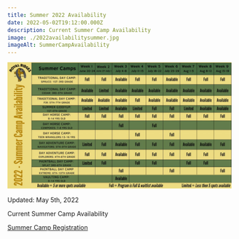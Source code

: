 ```yaml
---
title: Summer 2022 Availability
date: 2022-05-02T19:12:00.000Z
description: Current Summer Camp Availability
image: ./2022availabilitysummer.jpg
imageAlt: SummerCampAvailability
---
```

![SummerCampAvailability](2022availabilitysummer.jpg "SummerCampAvailability")

Updated: May 5th, 2022

Current Summer Camp Availability 

<div className='text-center mt-4'>
    <a 
        href='https://www.ultracamp.com/clientlogin.aspx?idCamp=1145&campCode=151'
        className='text-green-200 hover:text-indigo-400 hover:underline font-cursive text-2xl'
        target='_blank' 
        rel='noopener noreferrer'
    >Summer Camp Registration</a>
</div>